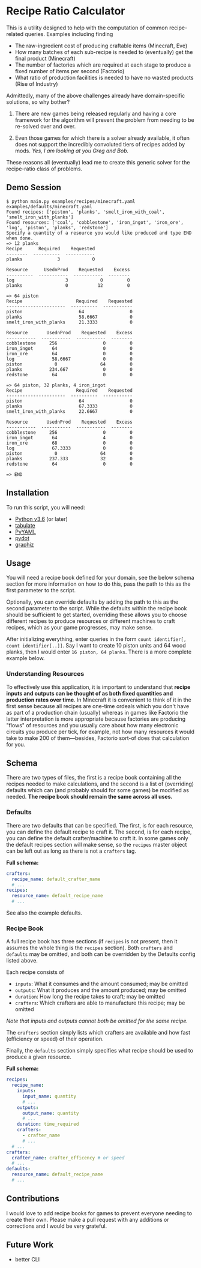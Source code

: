 # Recipe Ratio Calculator
This is a utility designed to help with the computation of common recipe-related queries. Examples including finding
- The raw-ingredient cost of producing craftable items (Minecraft, Eve)
- How many batches of each sub-recipe is needed to (eventually) get the final product (Minecraft)
- The number of factories which are required at each stage to produce a fixed number of items per second (Factorio)
- What ratio of production facilities is needed to have no wasted products (Rise of Industry)


Admittedly, many of the above challenges already have domain-specific solutions, so why bother?
 
1) There are new games being released regularly and having a core framework for the algorithm will prevent the problem
from needing to be re-solved over and over.

2) Even those games for which there is a solver already available, it often does not support the incredibly convoluted
tiers of recipes added by mods. *Yes, I am looking at you Greg and Bob.* 

These reasons all (eventually) lead me to create this generic solver for the recipe-ratio class of problems.

## Demo Session
```
$ python main.py examples/recipes/minecraft.yaml examples/defaults/minecraft.yaml
Found recipes: ['piston', 'planks', 'smelt_iron_with_coal', 'smelt_iron_with_planks']
Found resources: ['coal', 'cobblestone', 'iron_ingot', 'iron_ore', 'log', 'piston', 'planks', 'redstone']
Specify a quantity of a resource you would like produced and type END when done.
=> 12 planks
Recipe      Required    Requested
--------  ----------  -----------
planks             3            0

Resource      UsednProd    Requested    Excess
----------  -----------  -----------  --------
log                   3            0         0
planks                0           12         0

=> 64 piston
Recipe                    Required    Requested
----------------------  ----------  -----------
piston                     64                 0
planks                     58.6667            0
smelt_iron_with_planks     21.3333            0

Resource       UsednProd    Requested    Excess
-----------  -----------  -----------  --------
cobblestone     256                 0         0
iron_ingot       64                 0         0
iron_ore         64                 0         0
log              58.6667            0         0
piston            0                64         0
planks          234.667             0         0
redstone         64                 0         0

=> 64 piston, 32 planks, 4 iron_ingot
Recipe                    Required    Requested
----------------------  ----------  -----------
piston                     64                 0
planks                     67.3333            0
smelt_iron_with_planks     22.6667            0

Resource       UsednProd    Requested    Excess
-----------  -----------  -----------  --------
cobblestone     256                 0         0
iron_ingot       64                 4         0
iron_ore         68                 0         0
log              67.3333            0         0
piston            0                64         0
planks          237.333            32         0
redstone         64                 0         0

=> END
```

## Installation
To run this script, you will need:
- [Python v3.6](https://www.python.org/downloads/) (or later)
- [tabulate](https://pypi.org/project/tabulate/)
- [PyYAML](https://pyyaml.org/wiki/PyYAMLDocumentation)
- [pydot](https://pypi.org/project/pydot/)
- [graphiz](https://graphviz.org/download/)

## Usage
You will need a recipe book defined for your domain, see the below schema section for more information on how to do
this, pass the path to this as the first parameter to the script.

Optionally, you can override defaults by adding the path to this as the second parameter to the script. While the
defaults within the recipe book should be sufficient to get started, overriding these allows you to choose different
recipes to produce resources or different machines to craft recipes, which as your game progresses, may make sense.    

After initializing everything, enter queries in the form `count identifier[, count identifier[..]]`. Say I want
to create 10 piston units and 64 wood planks, then I would enter `16 piston, 64 planks`. There is a more complete
example below.

### Understanding Resources
To effectively use this application, it is important to understand that **recipe inputs and outputs can be
thought of as both fixed quantities and production rates over time**. In Minecraft it is convenient to think of it in
the first sense because all recipes are one-time ordeals which you don't have as part of a production chain (usually)
whereas in games like Factorio the latter interpretation is more appropriate because factories are producing "flows" of
resources and you usually care about how many electronic circuits you produce per tick, for example, not how many
resources it would take to make 200 of them&mdash;besides, Factorio sort-of does that calculation for you. 

## Schema
There are two types of files, the first is a recipe book containing all the recipes needed to make calculations, and the
second is a list of (overriding) defaults which can (and probably should for some games) be modified as needed. **The
recipe book should remain the same across all uses.**

### Defaults
There are two defaults that can be specified. The first, is for each resource, you can define the default recipe to
craft it. The second, is for each recipe, you can define the default crafter/machine to craft it. In some games only
the default recipes section will make sense, so the `recipes` master object can be left out as long as there is not a
`crafters` tag.

**Full schema:**
```yaml
crafters:
  recipe_name: default_crafter_name
  # ...
recipes:
  resource_name: default_recipe_name
  # ...
```

See also the example defaults.

### Recipe Book
A full recipe book has three sections (if `recipes` is not present, then it assumes the whole thing is the `recipes`
section). Both `crafters` and `defaults` may be omitted, and both can be overridden by the Defaults config listed above.

Each recipe consists of
- `inputs`: What it consumes and the amount consumed; may be omitted
- `outputs`: What it produces and the amount produced; may be omitted
- `duration`: How long the recipe takes to craft; may be omitted
- `crafters`: Which crafters are able to manufacture this recipe; may be omitted

*Note that inputs and outputs cannot both be omitted for the same recipe.*

The `crafters` section simply lists which crafters are available and how fast (efficiency or speed) of their operation.

Finally, the `defaults` section simply specifies what recipe should be used to produce a given resource.

**Full schema:**
```yaml
recipes:
  recipe_name:
    inputs:
      input_name: quantity
      # ...
    outputs:
      output_name: quantity
      # ...
    duration: time_required
    crafters:
      - crafter_name
      # ...
  # ...
crafters:
  crafter_name: crafter_efficency # or speed
  # ...
defaults:
  resource_name: default_recipe_name
  # ...
```

## Contributions
I would love to add recipe books for games to prevent everyone needing to create their own. Please make a pull request
with any additions or corrections and I would be very grateful.

## Future Work
- better CLI
